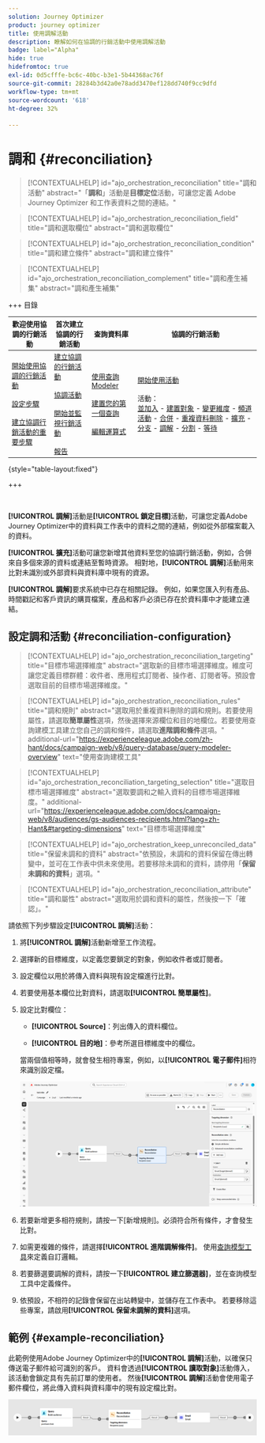 ```yaml
---
solution: Journey Optimizer
product: journey optimizer
title: 使用調解活動
description: 瞭解如何在協調的行銷活動中使用調解活動
badge: label="Alpha"
hide: true
hidefromtoc: true
exl-id: 0d5cfffe-bc6c-40bc-b3e1-5b44368ac76f
source-git-commit: 28284b3d42a0e78add3470ef128dd740f9cc9dfd
workflow-type: tm+mt
source-wordcount: '618'
ht-degree: 32%

---
```


# 調和 {#reconciliation}

>[!CONTEXTUALHELP]
>id="ajo_orchestration_reconciliation"
>title="調和活動"
>abstract="「**調和**」活動是&#x200B;**目標定位**&#x200B;活動，可讓您定義 Adobe Journey Optimizer 和工作表資料之間的連結。"

>[!CONTEXTUALHELP]
>id="ajo_orchestration_reconciliation_field"
>title="調和選取欄位"
>abstract="調和選取欄位"

>[!CONTEXTUALHELP]
>id="ajo_orchestration_reconciliation_condition"
>title="調和建立條件"
>abstract="調和建立條件"

>[!CONTEXTUALHELP]
>id="ajo_orchestration_reconciliation_complement"
>title="調和產生補集"
>abstract="調和產生補集"

+++ 目錄

| 歡迎使用協調的行銷活動 | 首次建立協調的行銷活動 | 查詢資料庫 | 協調的行銷活動 |
|---|---|---|---|
| [開始使用協調的行銷活動](../gs-orchestrated-campaigns.md)<br/><br/>[設定步驟](../configuration-steps.md)<br/><br/>[建立協調行銷活動的重要步驟](../gs-campaign-creation.md) | [建立協調的行銷活動](../create-orchestrated-campaign.md)<br/><br/>[協調活動](../orchestrate-activities.md)<br/><br/>[開始並監視行銷活動](../start-monitor-campaigns.md)<br/><br/>[報告](../reporting-campaigns.md) | [使用查詢Modeler](../orchestrated-rule-builder.md)<br/><br/>[建置您的第一個查詢](../build-query.md)<br/><br/>[編輯運算式](../edit-expressions.md) | [開始使用活動](about-activities.md)<br/><br/>活動：<br/>[並加入](and-join.md) - [建置對象](build-audience.md) - [變更維度](change-dimension.md) - [頻道活動](channels.md) - [合併](combine.md) - [重複資料刪除](deduplication.md) - [擴充](enrichment.md) - [分支](fork.md) - [調解](reconciliation.md) - [分割](split.md) - [等待](wait.md) |

{style="table-layout:fixed"}

+++

<br/>

**[!UICONTROL 調解]**&#x200B;活動是&#x200B;**[!UICONTROL 鎖定目標]**&#x200B;活動，可讓您定義Adobe Journey Optimizer中的資料與工作表中的資料之間的連結，例如從外部檔案載入的資料。

**[!UICONTROL 擴充]**&#x200B;活動可讓您新增其他資料至您的協調行銷活動，例如，合併來自多個來源的資料或連結至暫時資源。 相對地，**[!UICONTROL 調解]**&#x200B;活動用來比對未識別或外部資料與資料庫中現有的資源。

**[!UICONTROL 調解]**&#x200B;要求系統中已存在相關記錄。 例如，如果您匯入列有產品、時間戳記和客戶資訊的購買檔案，產品和客戶必須已存在於資料庫中才能建立連結。

## 設定調和活動 {#reconciliation-configuration}

>[!CONTEXTUALHELP]
>id="ajo_orchestration_reconciliation_targeting"
>title="目標市場選擇維度"
>abstract="選取新的目標市場選擇維度。維度可讓您定義目標群體：收件者、應用程式訂閱者、操作者、訂閱者等。預設會選取目前的目標市場選擇維度。"

>[!CONTEXTUALHELP]
>id="ajo_orchestration_reconciliation_rules"
>title="調和規則"
>abstract="選取用於重複資料刪除的調和規則。若要使用屬性，請選取&#x200B;**簡單屬性**&#x200B;選項，然後選擇來源欄位和目的地欄位。若要使用查詢建模工具建立您自己的調和條件，請選取&#x200B;**進階調和條件**&#x200B;選項。"
>additional-url="https://experienceleague.adobe.com/zh-hant/docs/campaign-web/v8/query-database/query-modeler-overview" text="使用查詢建模工具"

>[!CONTEXTUALHELP]
>id="ajo_orchestration_reconciliation_targeting_selection"
>title="選取目標市場選擇維度"
>abstract="選取要調和之輸入資料的目標市場選擇維度。"
>additional-url="https://experienceleague.adobe.com/docs/campaign-web/v8/audiences/gs-audiences-recipients.html?lang=zh-Hant&#targeting-dimensions" text="目標市場選擇維度"

>[!CONTEXTUALHELP]
>id="ajo_orchestration_keep_unreconciled_data"
>title="保留未調和的資料"
>abstract="依預設，未調和的資料保留在傳出轉變中，並可在工作表中供未來使用。若要移除未調和的資料，請停用「**保留未調和的資料**」選項。"

>[!CONTEXTUALHELP]
>id="ajo_orchestration_reconciliation_attribute"
>title="調和屬性"
>abstract="選取用於調和資料的屬性，然後按一下「確認」。"

請依照下列步驟設定&#x200B;**[!UICONTROL 調解]**&#x200B;活動：

1. 將&#x200B;**[!UICONTROL 調解]**&#x200B;活動新增至工作流程。

1. 選擇新的目標維度，以定義您要鎖定的對象，例如收件者或訂閱者。

1. 設定欄位以用於將傳入資料與現有設定檔進行比對。

1. 若要使用基本欄位比對資料，請選取&#x200B;**[!UICONTROL 簡單屬性]**。

1. 設定比對欄位：

   * **[!UICONTROL Source]**：列出傳入的資料欄位。

   * **[!UICONTROL 目的地]**：參考所選目標維度中的欄位。

   當兩個值相等時，就會發生相符專案，例如，以&#x200B;**[!UICONTROL 電子郵件]**&#x200B;相符來識別設定檔。

   ![](../assets/workflow-reconciliation-criteria.png)

1. 若要新增更多相符規則，請按一下[新增規則]。**&#x200B;** 必須符合所有條件，才會發生比對。

1. 如需更複雜的條件，請選擇&#x200B;**[!UICONTROL 進階調解條件]**。 使用[查詢模型工具](../orchestrated-rule-builder.md)來定義自訂邏輯。

1. 若要篩選要調解的資料，請按一下&#x200B;**[!UICONTROL 建立篩選器]**，並在查詢模型工具中定義條件。

1. 依預設，不相符的記錄會保留在出站轉變中，並儲存在工作表中。 若要移除這些專案，請啟用&#x200B;**[!UICONTROL 保留未調解的資料]**&#x200B;選項。

## 範例 {#example-reconciliation}

此範例使用Adobe Journey Optimizer中的&#x200B;**[!UICONTROL 調解]**&#x200B;活動，以確保只傳送電子郵件給可識別的客戶。 資料會透過&#x200B;**[!UICONTROL 讀取對象]**&#x200B;活動傳入，該活動會鎖定具有先前訂單的使用者。 然後&#x200B;**[!UICONTROL 調解]**&#x200B;活動會使用電子郵件欄位，將此傳入資料與資料庫中的現有設定檔比對。

![](../assets/workflow-reconciliation-sample-1.0.png)
